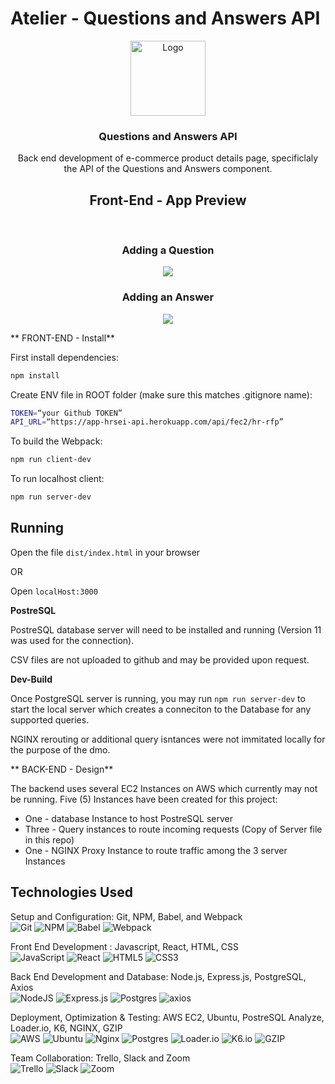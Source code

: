# Atelier - Questions and Answers API

<div align="center">
  <a href="https://github.com/Backend-Architecture-Design-Atelier/Atelier---Questions-and-Answers-API">
    <img src="https://cdn.shopify.com/s/files/1/0015/6611/3861/files/Untitled-1-01_600x.png?v=1632843012" alt="Logo" height="120">
  </a>

  <h3 align="center">Questions and Answers API</h3>

  <p align="center">
            <p>Back end development of e-commerce product details page, specificlaly the API of the Questions and Answers component.</p>

  </p>
  
## Front-End - App Preview
  
</div>
<div align="center"><br />
  <h3 align="center">Adding a Question</h3>
  <img src="https://media.giphy.com/media/3G48a5Dgv3nqxIi0hA/giphy.gif"/><br />
  
  <h3 align="center">Adding an Answer</h3>
  <img src="https://media.giphy.com/media/N8C4cVrXQnBB6Ca2ej/giphy.gif"/><br />
  
</div>






** FRONT-END - Install**

First install dependencies:

```sh
npm install
```
Create ENV file in ROOT folder (make sure this matches .gitignore name):
```sh
TOKEN=“your Github TOKEN”
API_URL=“https://app-hrsei-api.herokuapp.com/api/fec2/hr-rfp”
```

To build the Webpack:

```sh
npm run client-dev
```
To run localhost client:

```sh
npm run server-dev
```

## Running

Open the file `dist/index.html` in your browser

OR

Open `localHost:3000`

**PostreSQL**

PostreSQL database server will need to be installed and running (Version 11 was used for the connection).

CSV files are not uploaded to github and may be provided upon request.

**Dev-Build**

Once PostgreSQL server is running, you may run ``npm run server-dev`` to start the local server which creates a conneciton to the Database for any supported queries.

NGINX rerouting or additional query isntances were not immitated locally for the purpose of the dmo.

** BACK-END - Design**

The backend uses several EC2 Instances on AWS which currently may not be running. Five (5) Instances have been created for this project:
- One - database Instance to host PostreSQL server
- Three - Query instances to route incoming requests (Copy of Server file in this repo)
- One - NGINX Proxy Instance to route traffic among the 3 server Instances

## Technologies Used
Setup and Configuration: Git, NPM, Babel, and Webpack \
![Git](https://img.shields.io/badge/git-%23F05033.svg?style=for-the-badge&logo=git&logoColor=white)
![NPM](https://img.shields.io/badge/NPM-%23000000.svg?style=for-the-badge&logo=npm&logoColor=white)
![Babel](https://img.shields.io/badge/Babel-F9DC3e?style=for-the-badge&logo=babel&logoColor=black)
![Webpack](https://img.shields.io/badge/webpack-%238DD6F9.svg?style=for-the-badge&logo=webpack&logoColor=black)

Front End Development : Javascript, React, HTML, CSS \
![JavaScript](https://img.shields.io/badge/javascript-%23323330.svg?style=for-the-badge&logo=javascript&logoColor=%23F7DF1E)
![React](https://img.shields.io/badge/react-%2320232a.svg?style=for-the-badge&logo=react&logoColor=%2361DAFB)
![HTML5](https://img.shields.io/badge/html5-%23E34F26.svg?style=for-the-badge&logo=html5&logoColor=white)
![CSS3](https://img.shields.io/badge/css3-%231572B6.svg?style=for-the-badge&logo=css3&logoColor=white)


Back End Development and Database: Node.js, Express.js, PostgreSQL, Axios \
![NodeJS](https://img.shields.io/badge/node.js-6DA55F?style=for-the-badge&logo=node.js&logoColor=white)
![Express.js](https://img.shields.io/badge/express.js-%23404d59.svg?style=for-the-badge&logo=express&logoColor=%2361DAFB)
![Postgres](https://img.shields.io/badge/postgres-%23316192.svg?style=for-the-badge&logo=postgresql&logoColor=white)
![axios](https://img.shields.io/badge/axios-HTTP%20client-purple)

Deployment, Optimization & Testing: AWS EC2, Ubuntu, PostreSQL Analyze, Loader.io, K6, NGINX, GZIP \
![AWS](https://img.shields.io/badge/AWS-%23FF9900.svg?style=for-the-badge&logo=amazon-aws&logoColor=white)
![Ubuntu](https://img.shields.io/badge/Ubuntu-E95420?style=for-the-badge&logo=ubuntu&logoColor=white)
![Nginx](https://img.shields.io/badge/nginx-%23009639.svg?style=for-the-badge&logo=nginx&logoColor=white)
![Postgres](https://img.shields.io/badge/PostreSQL-ANALYZE-blue)
![Loader.io](https://img.shields.io/badge/Loader.io-Cloud--Based%20Testing-blue)
![K6.io](https://img.shields.io/badge/Grafana%20K6-Local%20Testing-purple)
![GZIP](https://img.shields.io/badge/GZIP-Compression-green)


Team Collaboration: Trello, Slack and Zoom \
![Trello](https://img.shields.io/badge/Trello-%23026AA7.svg?style=for-the-badge&logo=Trello&logoColor=white)
![Slack](https://img.shields.io/badge/Slack-4A154B?style=for-the-badge&logo=slack&logoColor=white)
![Zoom](https://img.shields.io/badge/Zoom-2D8CFF?style=for-the-badge&logo=zoom&logoColor=white)
